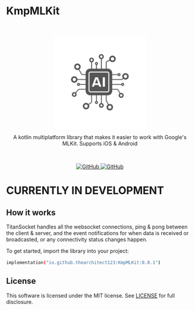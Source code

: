 # KmpMLKit

<br/>
<p align="center">
    <a href="https://github.com/TheArchitect123/KmpMLKit"><img src="./ai.jpg" align="center" width=250/></a>
</p>

<p align="center">
A kotlin multiplatform library that makes it easier to work with Google's MLKit. Supports iOS &amp; Android 

</p>
<br/>

<p align="center">
   <a href="https://central.sonatype.com/artifact/io.github.thearchitect123/titansocket">
    <img alt="GitHub" src="https://img.shields.io/maven-central/v/io.github.thearchitect123/titansocket.svg">
  </a>

  <a href="https://github.com/TheArchitect123/KmpMLKit">
    <img alt="GitHub" src="https://img.shields.io/badge/targets-JVM,_Android,_iOS-white.svg">
  </a>
</p>


# CURRENTLY IN DEVELOPMENT

## How it works
TitanSocket handles all the websocket connections, ping & pong between the client & server, and the event notifications for when data is received or broadcasted, or any connectivity status changes happen.

To get started, import the library into your project:

```sh
implementation("io.github.thearchitect123:KmpMLKit:0.0.1")
```

## License

This software is licensed under the MIT license. See [LICENSE](./LICENSE) for full disclosure.
